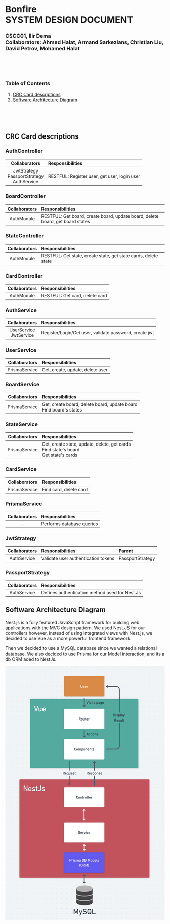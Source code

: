 <br><br><br>
# Bonfire <br> SYSTEM DESIGN DOCUMENT
### CSCC01, Ilir Dema <br> Collaborators: Ahmed Halat, Armand Sarkezians, Christian Liu, <br> David Petrov, Mohamed Halat
<br><br><br>

### Table of Contents
1. [CRC Card descriptions](#crc)
2. [Software Architecture Diagram](#diagram)

<br/><br/><br/>

## <a name="crc"></a>CRC Card descriptions
### AuthController
| Collaborators | Responsibilities |
| :---: | :--- |
| JwtStrategy<br> PassportStrategy <br> AuthService | RESTFUL: Register user, get user, login user |

### BoardController
| Collaborators | Responsibilities |
| :---: | :--- |
| AuthModule | RESTFUL: Get board, create board, update board, delete board, get board states |

### StateController
| Collaborators | Responsibilities |
| :---: | :--- |
| AuthModule | RESTFUL: Get state, create state, get state cards, delete state |

### CardController
| Collaborators | Responsibilities |
| :---: | :--- |
| AuthModule | RESTFUL: Get card, delete card |

### AuthService
| Collaborators | Responsibilities |
| :---: | :--- |
| UserService <br>JwtService | Register/Login/Get user, validate password, create jwt |

### UserService
| Collaborators | Responsibilities |
| :---: | :--- |
| PrismaService | Get, create, update, delete user |

### BoardService
| Collaborators | Responsibilities |
| :---: | :--- |
| PrismaService | Get, create board, delete board, update board <br> Find board's states |


### StateService
| Collaborators | Responsibilities |
| :---: | :--- |
| PrismaService | Get, create state, update, delete, get cards <br> Find state's board <br> Get state's cards |


### CardService
| Collaborators | Responsibilities |
| :---: | :--- |
| PrismaService | Find card, delete card |

### PrismaService
| Collaborators | Responsibilities |
| :---: | :--- |
| - | Performs database queries |

### JwtStrategy
| Collaborators | Responsibilities | Parent |
| :---: | :--- | :--- |
| AuthService | Validate user authentication tokens | PassportStrategy |

### PassportStrategy
| Collaborators | Responsibilities |
| :---: | :--- |
| AuthService | Defines authentication method used for Nest.Js |

## <a name="diagram"></a>Software Architecture Diagram
  Nest.js is a fully featured JavaScript framework for building web applications with the MVC design pattern. We used Nest.JS for our controllers however, instead of using integrated views with Nest.js, we decided to use Vue as a more powerful frontend framework.

  Then we decided to use a MySQL database since we wanted a relational database. We also decided to use Prisma for our Model interaction, and its a db ORM aded to NestJs.

![Software Architecture Diagram](./assets/architecture%20diagram.png)
